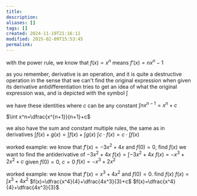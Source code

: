 ```yaml
---
title: 
description: 
aliases: []
tags: []
created: 2024-11-19T21:16:11
modified: 2025-02-09T15:53:45
permalink:
---
```


with the power rule, we know that $f(x)=x^n$ means $f'(x)=nx^n-1$

as you remember, derivative is an operation, and it is quite a destructive operation in the sense that we can't find the original expression when given its derivative
antidifferentiation tries to get an idea of what the original expression was, and is depicted with the symbol $\int$

we have these identities where $c$ can be any constant
$\int nx^{n-1}=x^n+c$

$\int x^n=\dfrac{x^{n+1}}{n+1}+c$

we also have the sum and constant multiple rules, the same as in derivatives
$\int f(x)+g(x)=\int f(x)+\int g(x)$
$\int c\cdot f(x)=c\cdot\int f(x)$


worked example: we know that $f'(x)=-3x^2+4x$ and $f(0)=0$, find $f(x)$
we want to find the antiderivative of $-3x^2+4x$ 
$f(x)=\int -3x^2+4x$
$f(x)=-x^3+2x^2+c$
given $f(0)=0$, $c=0$
$f(x)=-x^3+2x^2$

worked example: we know that $f'(x)=x^3+4x^2$ and $f(0)=0$. find $f(x)$
$f(x)=\int x^3+4x^2$
$f(x)=\dfrac{x^4}{4}+\dfrac{4x^3}{3}+c$
$f(x)=\dfrac{x^4}{4}+\dfrac{4x^3}{3}$
